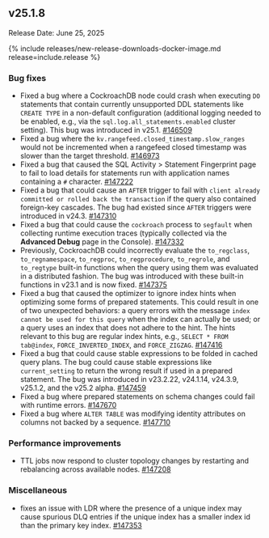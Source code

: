 ## v25.1.8

Release Date: June 25, 2025

{% include releases/new-release-downloads-docker-image.md release=include.release %}

<h3 id="v25-1-8-bug-fixes">Bug fixes</h3>

- Fixed a bug where a CockroachDB node could crash when executing `DO` statements that contain currently unsupported DDL statements like `CREATE TYPE` in a non-default configuration (additional logging needed to be enabled, e.g., via the `sql.log.all_statements.enabled` cluster setting). This bug was introduced in v25.1.
 [#146509][#146509]
- Fixed a bug where the `kv.rangefeed.closed_timestamp.slow_ranges` would not be incremented when a rangefeed closed timestamp was slower than the target threshold.
 [#146973][#146973]
- Fixed a bug that caused the SQL Activity > Statement Fingerprint page to fail to load details for statements run with application names containing a `#` character.
 [#147222][#147222]
- Fixed a bug that could cause an `AFTER` trigger to fail with `client already committed or rolled back the transaction` if the query also contained foreign-key cascades. The bug had existed since `AFTER` triggers were introduced in v24.3.
 [#147310][#147310]
- Fixed a bug that could cause the `cockroach` process to `segfault` when collecting runtime execution traces (typically collected via the **Advanced Debug** page in the Console).
 [#147332][#147332]
- Previously, CockroachDB could incorrectly evaluate the `to_regclass`, `to_regnamespace`, `to_regproc`, `to_regprocedure`, `to_regrole`, and `to_regtype` built-in functions when the query using them was evaluated in a distributed fashion. The bug was introduced with these built-in functions in v23.1 and is now fixed.
 [#147375][#147375]
- Fixed a bug that caused the optimizer to ignore index hints when optimizing some forms of prepared statements. This could result in one of two unexpected behaviors: a query errors with the message `index cannot be used for this query` when the index can actually be used; or a query uses an index that does not adhere to the hint. The hints relevant to this bug are regular index hints, e.g., `SELECT * FROM tab@index`, `FORCE_INVERTED_INDEX`, and `FORCE_ZIGZAG`.
 [#147416][#147416]
- Fixed a bug that could cause stable expressions to be folded in cached query plans. The bug could cause stable expressions like `current_setting` to return the wrong result if used in a prepared statement. The bug was introduced in v23.2.22, v24.1.14, v24.3.9, v25.1.2, and the v25.2 alpha.
 [#147459][#147459]
- Fixed a bug where prepared statements on schema changes could fail with runtime errors.
 [#147670][#147670]
- Fixed a bug where `ALTER TABLE` was modifying identity attributes on columns not backed by a sequence.
 [#147710][#147710]

<h3 id="v25-1-8-performance-improvements">Performance improvements</h3>

- TTL jobs now respond to cluster topology changes by restarting and rebalancing across available nodes.
 [#147208][#147208]

<h3 id="v25-1-8-miscellaneous">Miscellaneous</h3>

- fixes an issue with LDR where the presence of a unique
  index may cause spurious DLQ entries if the unique index has a smaller
  index id than the primary key index. [#147353][#147353]


[#147353]: https://github.com/cockroachdb/cockroach/pull/147353
[#147332]: https://github.com/cockroachdb/cockroach/pull/147332
[#147375]: https://github.com/cockroachdb/cockroach/pull/147375
[#147416]: https://github.com/cockroachdb/cockroach/pull/147416
[#147670]: https://github.com/cockroachdb/cockroach/pull/147670
[#147208]: https://github.com/cockroachdb/cockroach/pull/147208
[#147710]: https://github.com/cockroachdb/cockroach/pull/147710
[#146509]: https://github.com/cockroachdb/cockroach/pull/146509
[#146973]: https://github.com/cockroachdb/cockroach/pull/146973
[#147222]: https://github.com/cockroachdb/cockroach/pull/147222
[#147310]: https://github.com/cockroachdb/cockroach/pull/147310
[#147459]: https://github.com/cockroachdb/cockroach/pull/147459
